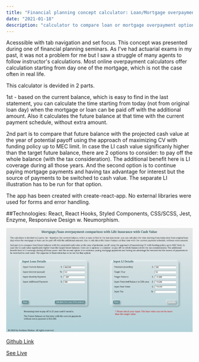 ```yaml
---
title: "Financial planning concept calculator: Loan/Mortgage overpayment vs Whole Life Insurance".
date: "2021-01-18"
description: "calculator to compare loan or mortgage overpayment option vs investing in WL"
---
```


Acesssible with tab navigation and set focus.
This concept was presented during one of financial planning seminars. As I've had actuarial exams in my past, it was not a problem for me but I saw a struggle of many agents to follow instructor's calculations. Most online overpayment calculators offer calculation starting from day one of the mortgage, which is not the case often in real life.

This calculator is devided in 2 parts.

1st - based on the current balance, which is easy to find in the last statement, you can calculate the time starting from today (not from original loan day) when the mortgage or loan can be paid off with the additional amount. Also it calculates the future balance at that time with the current payment schedule, without extra amount.

2nd part is to compare that future balance with the projected cash value at the year of potential payoff using the approach of maximizing CV with funding policy up to MEC limit. In case the LI cash value significanly higher than the target future balance, there are 2 options to consider: to pay off the whole balance (with the tax consideration). The additional benefit here is LI coverage during all those years. And the second option is to continue paying mortgage payments and having tax advantage for interest but the source of payments to be switched to cash value. The separate LI illustration has to be run for that option.

The app has been created with create-react-app. No external libraries were used for forms and error handling.

##Technologies:
React, React Hooks, Styled Components, CSS/SCSS, Jest, Enzyme, Responsive Design w. Neumorphism.

<img src="https://github.com/Svetanek/gatsby-blog/raw/master/src/images/loan-vs-wholelife_screen.png" alt="screenshot calculator"  class="project-img" />

<a href="https://github.com/Svetanek/FinPlanning-concepts" class="project-link"  target="_blank" rel="noopener noreferrer">Github Link</a>

<a href="https://loan-vs-wholelife.netlify.app/" class="project-link"  target="_blank"
        rel="noopener noreferrer">See Live</a>
